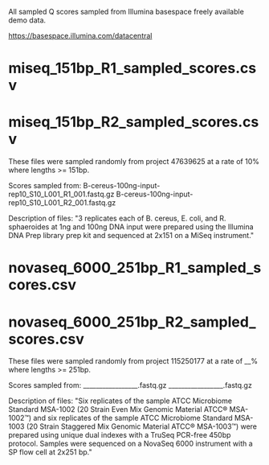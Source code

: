 All sampled Q scores sampled from Illumina basespace freely available demo data.

https://basespace.illumina.com/datacentral

# miseq_151bp_R1_sampled_scores.csv
# miseq_151bp_R2_sampled_scores.csv

These files were sampled randomly from project 47639625 at a rate of 10% where lengths >= 151bp.

Scores sampled from:
B-cereus-100ng-input-rep10_S10_L001_R1_001.fastq.gz
B-cereus-100ng-input-rep10_S10_L001_R2_001.fastq.gz

Description of files:
"3 replicates each of B. cereus, E. coli, and R. sphaeroides at 1ng and 100ng DNA input were prepared using the Illumina DNA Prep library prep kit and sequenced at 2x151 on a MiSeq instrument."

# novaseq_6000_251bp_R1_sampled_scores.csv
# novaseq_6000_251bp_R2_sampled_scores.csv

These files were sampled randomly from project 115250177 at a rate of __% where lengths >= 251bp.

Scores sampled from:
_________________.fastq.gz
_________________.fastq.gz

Description of files:
"Six replicates of the sample ATCC Microbiome Standard MSA-1002 (20 Strain Even Mix Genomic Material ATCC® MSA-1002™) and six replicates of the sample ATCC Microbiome Standard MSA-1003 (20 Strain Staggered Mix Genomic Material ATCC® MSA-1003™) were prepared using unique dual indexes with a TruSeq PCR-free 450bp protocol. Samples were sequenced on a NovaSeq 6000 instrument with a SP flow cell at 2x251 bp."
